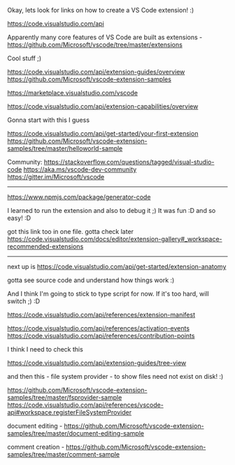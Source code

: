 Okay, lets look for links on how to create a VS Code extension! :)

https://code.visualstudio.com/api

Apparently many core features of VS Code are built as extensions - 
https://github.com/Microsoft/vscode/tree/master/extensions

Cool stuff ;)

https://code.visualstudio.com/api/extension-guides/overview
https://github.com/Microsoft/vscode-extension-samples

https://marketplace.visualstudio.com/vscode

https://code.visualstudio.com/api/extension-capabilities/overview

Gonna start with this I guess

https://code.visualstudio.com/api/get-started/your-first-extension
https://github.com/Microsoft/vscode-extension-samples/tree/master/helloworld-sample

Community:
https://stackoverflow.com/questions/tagged/visual-studio-code
https://aka.ms/vscode-dev-community
https://gitter.im/Microsoft/vscode

---

https://www.npmjs.com/package/generator-code

I learned to run the extension and also to debug it ;) It was fun :D and so easy! :D

got this link too in one file. gotta check later
https://code.visualstudio.com/docs/editor/extension-gallery#_workspace-recommended-extensions

---
next up is
https://code.visualstudio.com/api/get-started/extension-anatomy

gotta see source code and understand how things work :)

And I think I'm going to stick to type script for now. If it's too hard, will
switch ;) :D 


https://code.visualstudio.com/api/references/extension-manifest

https://code.visualstudio.com/api/references/activation-events
https://code.visualstudio.com/api/references/contribution-points

I think I need to check this

https://code.visualstudio.com/api/extension-guides/tree-view

and then this - file system provider - to show files need not exist on disk! :)

https://github.com/Microsoft/vscode-extension-samples/tree/master/fsprovider-sample
https://code.visualstudio.com/api/references/vscode-api#workspace.registerFileSystemProvider

document editing -
https://github.com/Microsoft/vscode-extension-samples/tree/master/document-editing-sample

comment creation -
https://github.com/Microsoft/vscode-extension-samples/tree/master/comment-sample

